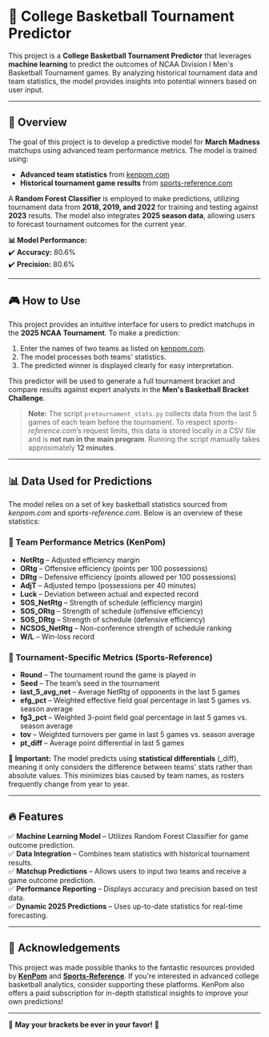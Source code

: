 # 🏀 College Basketball Tournament Predictor

This project is a **College Basketball Tournament Predictor** that leverages **machine learning** to predict the outcomes of NCAA Division I Men's Basketball Tournament games. By analyzing historical tournament data and team statistics, the model provides insights into potential winners based on user input.

---

## 📌 Overview
The goal of this project is to develop a predictive model for **March Madness** matchups using advanced team performance metrics. The model is trained using:
- **Advanced team statistics** from [kenpom.com](https://kenpom.com)
- **Historical tournament game results** from [sports-reference.com](https://www.sports-reference.com)

A **Random Forest Classifier** is employed to make predictions, utilizing tournament data from **2018, 2019, and 2022** for training and testing against **2023** results. The model also integrates **2025 season data**, allowing users to forecast tournament outcomes for the current year.

**📊 Model Performance:**  
✔️ **Accuracy:** 80.6%  
✔️ **Precision:** 80.6%

---

## 🎮 How to Use
This project provides an intuitive interface for users to predict matchups in the **2025 NCAA Tournament**. To make a prediction:
1. Enter the names of two teams as listed on [kenpom.com](https://kenpom.com).
2. The model processes both teams' statistics.
3. The predicted winner is displayed clearly for easy interpretation.

This predictor will be used to generate a full tournament bracket and compare results against expert analysts in the **Men's Basketball Bracket Challenge**.

> **Note:** The script `pretournament_stats.py` collects data from the last 5 games of each team before the tournament. To respect *sports-reference.com*’s request limits, this data is stored locally in a CSV file and is **not run in the main program**. Running the script manually takes approximately **12 minutes**.

---

## 📊 Data Used for Predictions
The model relies on a set of key basketball statistics sourced from *kenpom.com* and *sports-reference.com*. Below is an overview of these statistics:

### **🔹 Team Performance Metrics (KenPom)**
- **NetRtg** – Adjusted efficiency margin
- **ORtg** – Offensive efficiency (points per 100 possessions)
- **DRtg** – Defensive efficiency (points allowed per 100 possessions)
- **AdjT** – Adjusted tempo (possessions per 40 minutes)
- **Luck** – Deviation between actual and expected record
- **SOS_NetRtg** – Strength of schedule (efficiency margin)
- **SOS_ORtg** – Strength of schedule (offensive efficiency)
- **SOS_DRtg** – Strength of schedule (defensive efficiency)
- **NCSOS_NetRtg** – Non-conference strength of schedule ranking
- **W/L** – Win-loss record

### **🔹 Tournament-Specific Metrics (Sports-Reference)**
- **Round** – The tournament round the game is played in
- **Seed** – The team’s seed in the tournament
- **last_5_avg_net** – Average NetRtg of opponents in the last 5 games
- **efg_pct** – Weighted effective field goal percentage in last 5 games vs. season average
- **fg3_pct** – Weighted 3-point field goal percentage in last 5 games vs. season average
- **tov** – Weighted turnovers per game in last 5 games vs. season average
- **pt_diff** – Average point differential in last 5 games

📌 **Important:** The model predicts using **statistical differentials** (_diff), meaning it only considers the difference between teams' stats rather than absolute values. This minimizes bias caused by team names, as rosters frequently change from year to year.

---

## 🔥 Features
✅ **Machine Learning Model** – Utilizes Random Forest Classifier for game outcome prediction.  
✅ **Data Integration** – Combines team statistics with historical tournament results.  
✅ **Matchup Predictions** – Allows users to input two teams and receive a game outcome prediction.  
✅ **Performance Reporting** – Displays accuracy and precision based on test data.  
✅ **Dynamic 2025 Predictions** – Uses up-to-date statistics for real-time forecasting.  

---

## 🙌 Acknowledgements
This project was made possible thanks to the fantastic resources provided by **[KenPom](https://kenpom.com)** and **[Sports-Reference](https://www.sports-reference.com)**. If you're interested in advanced college basketball analytics, consider supporting these platforms. KenPom also offers a paid subscription for in-depth statistical insights to improve your own predictions!

---

🏀 **May your brackets be ever in your favor!** 🎉

